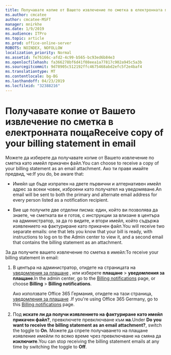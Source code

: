 ```yaml
---
title: Получавате копие от Вашето извлечение по сметка в електронната поща
ms.author: cmcatee
author: cmcatee-MSFT
manager: mnirkhe
ms.date: 1/9/2019
ms.audience: ITPro
ms.topic: article
ms.prod: office-online-server
ROBOTS: NOINDEX, NOFOLLOW
localization_priority: Normal
ms.assetid: fe76166c-afd2-4c99-b565-bc93ed6b84e3
ms.openlocfilehash: fa366278bf6d41f08eea1a77817c902a945c5a3b
ms.sourcegitcommit: 9d78905c512192ffc4675468abd2efc5f2e4baf4
ms.translationtype: MT
ms.contentlocale: bg-BG
ms.lasthandoff: 04/23/2019
ms.locfileid: "32388216"
---
```

# <a name="receive-copy-of-your-billing-statement-in-email"></a><span data-ttu-id="ed306-102">Получавате копие от Вашето извлечение по сметка в електронната поща</span><span class="sxs-lookup"><span data-stu-id="ed306-102">Receive copy of your billing statement in email</span></span>
<span data-ttu-id="ed306-103">Можете да изберете да получавате копие от Вашето извлечение по сметка като имейл прикачен файл.</span><span class="sxs-lookup"><span data-stu-id="ed306-103">You can choose to receive a copy of your billing statement as an email attachment.</span></span> <span data-ttu-id="ed306-104">Ако ти правя имайте предвид, че:</span><span class="sxs-lookup"><span data-stu-id="ed306-104">If you do, be aware that:</span></span>
  
- <span data-ttu-id="ed306-105">Имейл ще бъде изпратен на двете първични и алтернативен имейл адрес за всеки човек, изброени като получател на уведомяване.</span><span class="sxs-lookup"><span data-stu-id="ed306-105">An email will be sent to both the primary and alternate email address for every person listed as a notification recipient.</span></span>
    
- <span data-ttu-id="ed306-106">Вие ще получите две отделни писма: един, който ви позволява да знаете, че сметката ви е готов, с инструкции за влизане в центъра на администратор, за да го видите, и втори имейл, който съдържа изявлението на фактуриране като прикачен файл.</span><span class="sxs-lookup"><span data-stu-id="ed306-106">You will receive two separate emails: one that lets you know that your bill is ready, with instructions to log on to the Admin center to view it, and a second email that contains the billing statement as an attachment.</span></span>
    
<span data-ttu-id="ed306-107">За да получите вашето извлечение по сметка в имейл:</span><span class="sxs-lookup"><span data-stu-id="ed306-107">To receive your billing statement in email:</span></span>
  
1. <span data-ttu-id="ed306-108">В центъра на администратор, отидете на страницата на [уведомления за плащане](https://go.microsoft.com/fwlink/p/?linkid=853212) , или изберете **плащане** \> **уведомления за плащане**.</span><span class="sxs-lookup"><span data-stu-id="ed306-108">In the admin center, go to the [Billing notifications](https://go.microsoft.com/fwlink/p/?linkid=853212) page, or choose **Billing** \> **Billing notifications**.</span></span>
    
    <span data-ttu-id="ed306-109">Ако използвате Office 365 Германия, отидете на тази страница, [уведомления за плащане](https://go.microsoft.com/fwlink/p/?linkid=853213) .</span><span class="sxs-lookup"><span data-stu-id="ed306-109">If you're using Office 365 Germany, go to this [Billing notifications](https://go.microsoft.com/fwlink/p/?linkid=853213) page.</span></span> 
    
2. <span data-ttu-id="ed306-110">Под **искате ли да получи изявлението на фактуриране като имейл прикачен файл?**, превключете превключване към **на**.</span><span class="sxs-lookup"><span data-stu-id="ed306-110">Under **Do you want to receive the billing statement as an email attachment?**, switch the toggle to **On**.</span></span> <span data-ttu-id="ed306-111">Можете да спрете получаването на плащане изявление имейли по всяко време чрез превключване на смяна да **изключите**.</span><span class="sxs-lookup"><span data-stu-id="ed306-111">You can stop receiving the billing statement emails at any time by switching the toggle to **Off**.</span></span>
    


